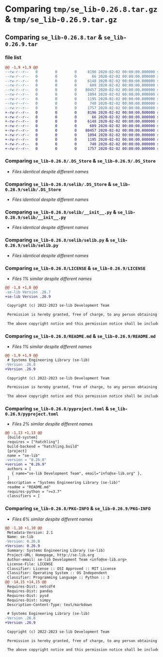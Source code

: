 # Comparing `tmp/se_lib-0.26.8.tar.gz` & `tmp/se_lib-0.26.9.tar.gz`

## Comparing `se_lib-0.26.8.tar` & `se_lib-0.26.9.tar`

### file list

```diff
@@ -1,9 +1,9 @@
--rw-r--r--   0        0        0     8196 2020-02-02 00:00:00.000000 se_lib-0.26.8/.DS_Store
--rw-r--r--   0        0        0       66 2020-02-02 00:00:00.000000 se_lib-0.26.8/.gitattributes
--rw-r--r--   0        0        0     6148 2020-02-02 00:00:00.000000 se_lib-0.26.8/selib/.DS_Store
--rw-r--r--   0        0        0      609 2020-02-02 00:00:00.000000 se_lib-0.26.8/selib/__init__.py
--rw-r--r--   0        0        0    80457 2020-02-02 00:00:00.000000 se_lib-0.26.8/selib/selib.py
--rw-r--r--   0        0        0     1094 2020-02-02 00:00:00.000000 se_lib-0.26.8/LICENSE
--rw-r--r--   0        0        0     1195 2020-02-02 00:00:00.000000 se_lib-0.26.8/README.md
--rw-r--r--   0        0        0      740 2020-02-02 00:00:00.000000 se_lib-0.26.8/pyproject.toml
--rw-r--r--   0        0        0     1757 2020-02-02 00:00:00.000000 se_lib-0.26.8/PKG-INFO
+-rw-r--r--   0        0        0     8196 2020-02-02 00:00:00.000000 se_lib-0.26.9/.DS_Store
+-rw-r--r--   0        0        0       66 2020-02-02 00:00:00.000000 se_lib-0.26.9/.gitattributes
+-rw-r--r--   0        0        0     6148 2020-02-02 00:00:00.000000 se_lib-0.26.9/selib/.DS_Store
+-rw-r--r--   0        0        0      609 2020-02-02 00:00:00.000000 se_lib-0.26.9/selib/__init__.py
+-rw-r--r--   0        0        0    80457 2020-02-02 00:00:00.000000 se_lib-0.26.9/selib/selib.py
+-rw-r--r--   0        0        0     1094 2020-02-02 00:00:00.000000 se_lib-0.26.9/LICENSE
+-rw-r--r--   0        0        0     1195 2020-02-02 00:00:00.000000 se_lib-0.26.9/README.md
+-rw-r--r--   0        0        0      740 2020-02-02 00:00:00.000000 se_lib-0.26.9/pyproject.toml
+-rw-r--r--   0        0        0     1757 2020-02-02 00:00:00.000000 se_lib-0.26.9/PKG-INFO
```

### Comparing `se_lib-0.26.8/.DS_Store` & `se_lib-0.26.9/.DS_Store`

 * *Files identical despite different names*

### Comparing `se_lib-0.26.8/selib/.DS_Store` & `se_lib-0.26.9/selib/.DS_Store`

 * *Files identical despite different names*

### Comparing `se_lib-0.26.8/selib/__init__.py` & `se_lib-0.26.9/selib/__init__.py`

 * *Files identical despite different names*

### Comparing `se_lib-0.26.8/selib/selib.py` & `se_lib-0.26.9/selib/selib.py`

 * *Files identical despite different names*

### Comparing `se_lib-0.26.8/LICENSE` & `se_lib-0.26.9/LICENSE`

 * *Files 1% similar despite different names*

```diff
@@ -1,8 +1,8 @@
-se-lib Version .26.7
+se-lib Version .26.9
 
 Copyright (c) 2022-2023 se-lib Development Team
 
 Permission is hereby granted, free of charge, to any person obtaining a copy of this software and associated documentation files (the "Software"), to deal in the Software without restriction, including without limitation the rights to use, copy, modify, merge, publish, distribute, sublicense, and/or sell copies of the Software, and to permit persons to whom the Software is furnished to do so, subject to the following conditions:
 
 The above copyright notice and this permission notice shall be included in all copies or substantial portions of the Software.
```

### Comparing `se_lib-0.26.8/README.md` & `se_lib-0.26.9/README.md`

 * *Files 1% similar despite different names*

```diff
@@ -1,9 +1,9 @@
 # Systems Engineering Library (se-lib)
-Version .26.8
+Version .26.9
 
 Copyright (c) 2022-2023 se-lib Development Team
 
 Permission is hereby granted, free of charge, to any person obtaining a copy of this software and associated documentation files (the "Software"), to deal in the Software without restriction, including without limitation the rights to use, copy, modify, merge, publish, distribute, sublicense, and/or sell copies of the Software, and to permit persons to whom the Software is furnished to do so, subject to the following conditions:
 
 The above copyright notice and this permission notice shall be included in all copies or substantial portions of the Software.
```

### Comparing `se_lib-0.26.8/pyproject.toml` & `se_lib-0.26.9/pyproject.toml`

 * *Files 2% similar despite different names*

```diff
@@ -1,13 +1,13 @@
 [build-system]
 requires = ["hatchling"]
 build-backend = "hatchling.build"
 [project]
 name = "se-lib"
-version = "0.26.8"
+version = "0.26.9"
 authors = [
   { name="se-lib Development Team", email="info@se-lib.org" },
 ]
 description = "Systems Engineering Library (se-lib)"
 readme = "README.md"
 requires-python = ">=3.7"
 classifiers = [
```

### Comparing `se_lib-0.26.8/PKG-INFO` & `se_lib-0.26.9/PKG-INFO`

 * *Files 6% similar despite different names*

```diff
@@ -1,10 +1,10 @@
 Metadata-Version: 2.1
 Name: se-lib
-Version: 0.26.8
+Version: 0.26.9
 Summary: Systems Engineering Library (se-lib)
 Project-URL: Homepage, http://se-lib.org
 Author-email: se-lib Development Team <info@se-lib.org>
 License-File: LICENSE
 Classifier: License :: OSI Approved :: MIT License
 Classifier: Operating System :: OS Independent
 Classifier: Programming Language :: Python :: 3
@@ -14,15 +14,15 @@
 Requires-Dist: netcdf4
 Requires-Dist: pandas
 Requires-Dist: pysd
 Requires-Dist: simpy
 Description-Content-Type: text/markdown
 
 # Systems Engineering Library (se-lib)
-Version .26.8
+Version .26.9
 
 Copyright (c) 2022-2023 se-lib Development Team
 
 Permission is hereby granted, free of charge, to any person obtaining a copy of this software and associated documentation files (the "Software"), to deal in the Software without restriction, including without limitation the rights to use, copy, modify, merge, publish, distribute, sublicense, and/or sell copies of the Software, and to permit persons to whom the Software is furnished to do so, subject to the following conditions:
 
 The above copyright notice and this permission notice shall be included in all copies or substantial portions of the Software.
```

